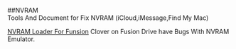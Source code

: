 ##NVRAM   
Tools And Document for Fix NVRAM (iCloud,iMessage,Find My Mac)   

[NVRAM Loader For Funsion](/FusionLoadNvram.command)
Clover on Fusion Drive have Bugs With NVRAM Emulator.
